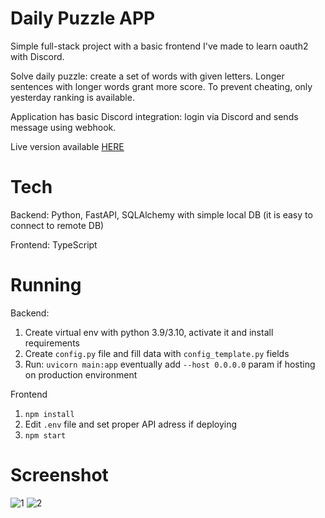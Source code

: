 # Daily Puzzle APP

Simple full-stack project with a basic frontend I've made to learn oauth2 with Discord. 

Solve daily puzzle: create a set of words with given letters. Longer sentences with longer words grant more score. To prevent cheating, only yesterday ranking is available.

Application has basic Discord integration: login via Discord and sends message using webhook.

Live version available [HERE](http://20.117.27.54/)

# Tech

Backend: Python, FastAPI, SQLAlchemy with simple local DB (it is easy to connect to remote DB)

Frontend: TypeScript

# Running

Backend:

1. Create virtual env with python 3.9/3.10, activate it and install requirements
2. Create `config.py` file and fill data with `config_template.py` fields
3. Run: `uvicorn main:app` eventually add `--host 0.0.0.0` param if hosting on production environment

Frontend

1. `npm install`
2. Edit `.env` file and set proper API adress if deploying
3. `npm start`

# Screenshot

![1](https://i.imgur.com/xmZPNss.png)
![2](https://i.imgur.com/LoqQFuq.png)
